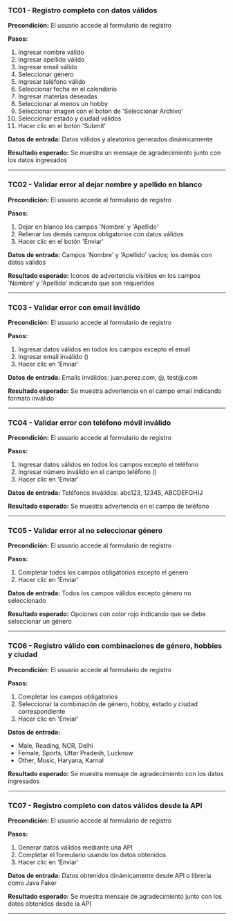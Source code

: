 ### TC01 - Registro completo con datos válidos

**Precondición:** El usuario accede al formulario de registro

**Pasos:**
1. Ingresar nombre válido
2. Ingresar apellido válido
3. Ingresar email válido
4. Seleccionar género
5. Ingresar teléfono válido
6. Seleccionar fecha en el calendario
7. Ingresar materias deseadas
8. Seleccionar al menos un hobby
9. Seleccionar imagen con el boton de 'Seleccionar Archivo'
10. Seleccionar estado y ciudad válidos
11. Hacer clic en el botón 'Submit'

**Datos de entrada:** Datos válidos y aleatorios generados dinámicamente

**Resultado esperado:** Se muestra un mensaje de agradecimiento junto con los datos ingresados

---

### TC02 - Validar error al dejar nombre y apellido en blanco

**Precondición:** El usuario accede al formulario de registro

**Pasos:**
1. Dejar en blanco los campos 'Nombre' y 'Apellido'
2. Rellenar los demás campos obligatorios con datos válidos
3. Hacer clic en el botón 'Enviar'

**Datos de entrada:** Campos 'Nombre' y 'Apellido' vacíos; los demás con datos válidos

**Resultado esperado:** Iconos de advertencia visibles en los campos 'Nombre' y 'Apellido' indicando que son requeridos

---

### TC03 - Validar error con email inválido

**Precondición:** El usuario accede al formulario de registro

**Pasos:**
1. Ingresar datos válidos en todos los campos excepto el email
2. Ingresar email inválido (<email>)
3. Hacer clic en 'Enviar'

**Datos de entrada:** Emails inválidos: juan.perez.com, @, test@.com

**Resultado esperado:** Se muestra advertencia en el campo email indicando formato inválido

---

### TC04 - Validar error con teléfono móvil inválido

**Precondición:** El usuario accede al formulario de registro

**Pasos:**
1. Ingresar datos válidos en todos los campos excepto el teléfono
2. Ingresar número inválido en el campo teléfono (<telefono>)
3. Hacer clic en 'Enviar'

**Datos de entrada:** Teléfonos inválidos: abc123, 12345, ABCDEFGHIJ

**Resultado esperado:** Se muestra advertencia en el campo de teléfono

---

### TC05 - Validar error al no seleccionar género

**Precondición:** El usuario accede al formulario de registro

**Pasos:**
1. Completar todos los campos obligatorios excepto el género
2. Hacer clic en 'Enviar'

**Datos de entrada:** Todos los campos válidos excepto género no seleccionado

**Resultado esperado:** Opciones con color rojo indicando que se debe seleccionar un género

---

### TC06 - Registro válido con combinaciones de género, hobbies y ciudad

**Precondición:** El usuario accede al formulario de registro

**Pasos:**
1. Completar los campos obligatorios
2. Seleccionar la combinación de género, hobby, estado y ciudad correspondiente
3. Hacer clic en 'Enviar'

**Datos de entrada:**
- Male, Reading, NCR, Delhi
- Female, Sports, Uttar Pradesh, Lucknow
- Other, Music, Haryana, Karnal

**Resultado esperado:** Se muestra mensaje de agradecimiento con los datos ingresados

---

### TC07 - Registro completo con datos válidos desde la API

**Precondición:** El usuario accede al formulario de registro

**Pasos:**
1. Generar datos válidos mediante una API
2. Completar el formulario usando los datos obtenidos
3. Hacer clic en 'Enviar'

**Datos de entrada:** Datos obtenidos dinámicamente desde API o librería como Java Faker

**Resultado esperado:** Se muestra mensaje de agradecimiento junto con los datos obtenidos desde la API

---